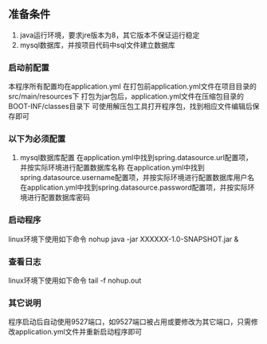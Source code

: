 
## 准备条件
1. java运行环境，要求jre版本为8，其它版本不保证运行稳定
2. mysql数据库，并按项目代码中sql文件建立数据库

### 启动前配置
本程序所有配置均在application.yml
在打包前application.yml文件在项目目录的src/main/resources下
打包为jar包后，application.yml文件在压缩包目录的BOOT-INF/classes目录下
可使用解压包工具打开程序包，找到相应文件编辑后保存即可
### 以下为必须配置
1. mysql数据库配置
在application.yml中找到spring.datasource.url配置项，并按实际环境进行配置数据库名称
在application.yml中找到spring.datasource.username配置项，并按实际环境进行配置数据库用户名
在application.yml中找到spring.datasource.password配置项，并按实际环境进行配置数据库密码

### 启动程序
linux环境下使用如下命令
nohup java -jar XXXXXX-1.0-SNAPSHOT.jar &

### 查看日志
linux环境下使用如下命令
tail -f nohup.out

### 其它说明
程序启动后自动使用9527端口，如9527端口被占用或要修改为其它端口，只需修改application.yml文件并重新启动程序即可

